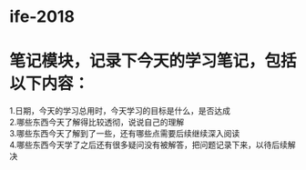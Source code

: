 # ife-2018

# 笔记模块，记录下今天的学习笔记，包括以下内容：  

1.日期，今天的学习总用时，今天学习的目标是什么，是否达成  
2.哪些东西今天了解得比较透彻，说说自己的理解  
3.哪些东西今天了解到了一些，还有哪些点需要后续继续深入阅读  
4.哪些东西今天学了之后还有很多疑问没有被解答，把问题记录下来，以待后续解决  

